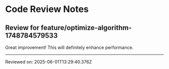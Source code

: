 # Code Review Notes

## Review for feature/optimize-algorithm-1748784579533

Great improvement! This will definitely enhance performance.

---
Reviewed on: 2025-06-01T13:29:40.376Z